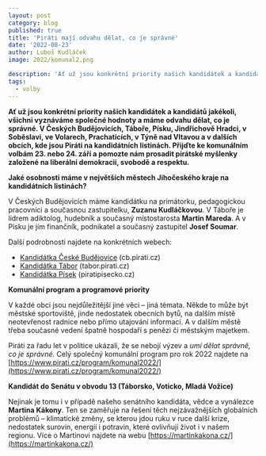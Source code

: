 ```yaml
---
layout: post
category: blog
published: true
title: 'Piráti mají odvahu dělat, co je správné'
date: '2022-08-23'
author: Luboš Kudláček
image: 2022/komunal2.png

description: 'Ať už jsou konkrétní priority našich kandidátek a kandidátů jakékoli, všichni vyznáváme společné hodnoty a máme odvahu dělat, co je správné. V Českých Budějovicích, Táboře, Písku, Jindřichově Hradci, v Soběslavi, ve Volarech, Prachaticích, v Týně nad Vltavou a v dalších obcích, kde jsou Piráti na kandidátních listinách. Přijďte ke komunálním volbám 23. nebo 24. září a pomozte nám prosadit pirátské myšlenky založené na liberální demokracii, svobodě a respektu.'
tags:
  - volby
---
```

**Ať už jsou konkrétní priority našich kandidátek a kandidátů jakékoli, všichni vyznáváme společné hodnoty a máme odvahu dělat, co je správné. V Českých Budějovicích, Táboře, Písku, Jindřichově Hradci, v Soběslavi, ve Volarech, Prachaticích, v Týně nad Vltavou a v dalších obcích, kde jsou Piráti na kandidátních listinách. Přijďte ke komunálním volbám 23. nebo 24. září a pomozte nám prosadit pirátské myšlenky založené na liberální demokracii, svobodě a respektu.**

**Jaké osobnosti máme v největších městech Jihočeského kraje na kandidátních listinách?**

V Českých Budějovicích máme kandidátku na primátorku, pedagogickou pracovnici a současnou zastupitelku, **Zuzanu Kudláčkovou**. V Táboře je lídrem adiktolog, hudebník a současný místostarosta **Martin Mareda**. A v Písku je jím finančník, podnikatel a současný zastupitel **Josef Soumar**.

Další podrobnosti najdete na konkrétních webech:

  * [Kandidátka České Budějovice](https://cb.pirati.cz/volby-2022/kandidatka/) (cb.pirati.cz)
  * [Kandidátka Tábor](https://tabor.pirati.cz/volby/kandidatka/) (tabor.pirati.cz)
  * [Kandidátka Písek](https://piratipisecko.cz/volebni-rozcestnik/kandidati-do-komunalnich-voleb-2022/) (piratipisecko.cz)

**Komunální program a programové priority**

V každé obci jsou nejdůležitější jiné věci – jiná témata. Někde to může být městské sportoviště, jinde nedostatek obecních bytů, na dalším místě neotevřenost radnice nebo přímo utajování informací. A v dalším městě třeba současné vedení špatně hospodaří s penězi či městským majetkem. 

Piráti za řadu let v politice ukázali, že se nebojí výzev a *umí dělat správně, co je správné*. Celý společný komunální program pro rok 2022 najdete na [https://www.pirati.cz/program/komunal2022/](https://www.pirati.cz/program/komunal2022/)

**Kandidát do Senátu v obvodu 13 (Táborsko, Voticko, Mladá Vožice)**

Nejinak je tomu i v případě našeho senátního kandidáta, vědce a vynálezce **Martina Kákony**. Ten se zaměřuje na řešení těch nejzávažnějších globálních problémů – klimatické změny, se kterou jdou ruku v ruce další krize, nedostatek surovin, energií i potravin, které ovlivňují život i v našem regionu. Více o Martinovi najdete na webu [https://martinkakona.cz/](https://martinkakona.cz/)